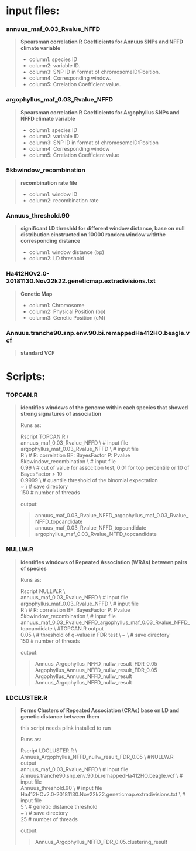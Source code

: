 # input files:

### annuus_maf_0.03_Rvalue_NFFD

> **Spearsman correlation R Coefficients for Annuus SNPs and NFFD climate variable** 
> - column1: species ID 
> - column2: variable ID.
> - column3: SNP ID in format of chromosomeID:Position.
> - column4: Corresponding window.
> - column5: Crrelation Coefficient value.

### argophyllus_maf_0.03_Rvalue_NFFD

> **Spearsman correlation R Coefficients for Argophyllus SNPs and NFFD climate variable**
> - column1: species ID
> - column2: variable ID
> - column3: SNP ID in format of chromosomeID:Position
> - column4: Corresponding window
> - column5: Crrelation Coefficient value

### 5kbwindow_recombination

> **recombination rate file**
>  - column1: window ID
>  - column2: recombination rate

### Annuus_threshold.90

> **significant LD threshld for different window distance, base on null distribution cinstructed on 10000 random window withthe corresponding distance**
>  - column1: window distance (bp)
>  - column2: LD threshold

### Ha412HOv2.0-20181130.Nov22k22.geneticmap.extradivisions.txt

> **Genetic Map**
> - column1: Chromosome
> - column2: Physical Position (bp)
> - column3: Genetic Position (cM)

### Annuus.tranche90.snp.env.90.bi.remappedHa412HO.beagle.vcf

> **standard VCF**

# Scripts:

### TOPCAN.R

> **identifies windows of the genome within each species that showed strong signatures of association**
>
> Runs as:
> 
> Rscript TOPCAN.R \\\
> annuus_maf_0.03_Rvalue_NFFD \\ # input file\
> argophyllus_maf_0.03_Rvalue_NFFD \\ # input file\
> R \\ # R: correlation BF: BayesFactor P: Pvalue\
> 5kbwindow_recombination \\ # input file\
> 0.99 \\ # cut of value for assocition test, 0.01 for top percentile or 10 of BayesFactor > 10\
> 0.9999 \\ # quantile threshold of the binomial expectation \
> ~ \\ # save directory \
> 150 # number of threads
>
> output:
>
>> annuus_maf_0.03_Rvalue_NFFD_argophyllus_maf_0.03_Rvalue_NFFD_topcandidate
>> annuus_maf_0.03_Rvalue_NFFD_topcandidate
>> argophyllus_maf_0.03_Rvalue_NFFD_topcandidate



### NULLW.R

> **identifies windows of Repeated Association (WRAs) between pairs of species**
>
> Runs as:
>
> Rscript NULLW.R \\\
> annuus_maf_0.03_Rvalue_NFFD \\ # input file\
> argophyllus_maf_0.03_Rvalue_NFFD \\ # input file\
> R \\ # R: correlation BF: BayesFactor P: Pvalue\
> 5kbwindow_recombination \\ # input file\
> annuus_maf_0.03_Rvalue_NFFD_argophyllus_maf_0.03_Rvalue_NFFD_topcandidate \\ #TOPCAN.R output \
> 0.05 \\ # threshold of q-value in FDR test \ 
> ~  \\ # save directory \
> 150 # number of threads
>
> output:
>
>> Annuus_Argophyllus_NFFD_nullw_result_FDR_0.05
>> Argophyllus_Annuus_NFFD_nullw_result_FDR_0.05
>> Argophyllus_Annuus_NFFD_nullw_result
>> Annuus_Argophyllus_NFFD_nullw_result


### LDCLUSTER.R

> **Forms Clusters of Repeated Association (CRAs) base on LD and genetic distance between them**
> 
> this script needs plink installed to run
> 
> Runs as:
>
> Rscript LDCLUSTER.R \\\
> Annuus_Argophyllus_NFFD_nullw_result_FDR_0.05 \\ #NULLW.R output \
> annuus_maf_0.03_Rvalue_NFFD \\ # input file\
> Annuus.tranche90.snp.env.90.bi.remappedHa412HO.beagle.vcf \\ # input file\
> Annuus_threshold.90 \\ # input file\
> Ha412HOv2.0-20181130.Nov22k22.geneticmap.extradivisions.txt \\ # input file\
> 5 \\ # genetic distance threshold \
> ~  \\ # save directory \
> 25 # number of threads
>
> output:
>>
>> Annuus_Argophyllus_NFFD_FDR_0.05.clustering_result
